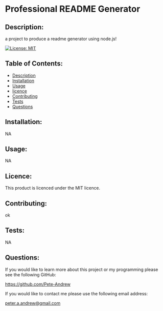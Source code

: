 # Professional README Generator

## Description: 
a project to produce a readme generator using node.js! 

[![License: MIT](https://img.shields.io/badge/License-MIT-yellow.svg)](https://opensource.org/licenses/MIT)
## Table of Contents: 

* [Description](#description)
* [Installation](#installation)
* [Usage](#usage)
* [licence](#licence)
* [Contributing](#contributing)
* [Tests](#tests)
* [Questions](#questions)

## Installation: 

NA
## Usage: 

NA
## Licence: 
This product is licenced under the MIT licence.
## Contributing: 
ok
## Tests: 

NA
## Questions: 
If you would like to learn more about this project or my programming please see the following GitHub:  

https://github.com/Pete-Andrew 


If you would like to contact me please use the following email address: 

peter.a.andrew@gmail.com 

